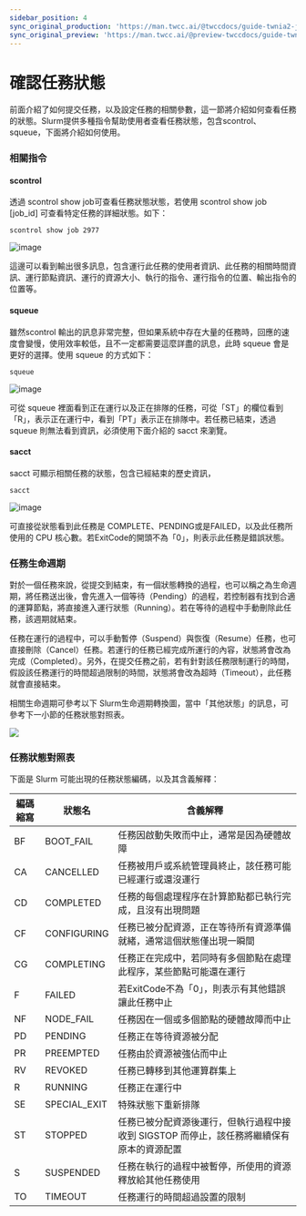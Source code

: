 ```yaml
---
sidebar_position: 4
sync_original_production: 'https://man.twcc.ai/@twccdocs/guide-twnia2-job-state-zh' 
sync_original_preview: 'https://man.twcc.ai/@preview-twccdocs/guide-twnia2-job-state-zh'
---
```


# 確認任務狀態

前面介紹了如何提交任務，以及設定任務的相關參數，這一節將介紹如何查看任務的狀態。Slurm提供多種指令幫助使用者查看任務狀態，包含scontrol、squeue，下面將介紹如何使用。

### 相關指令

#### scontrol

透過 scontrol show job可查看任務狀態狀態，若使用 scontrol show job [job_id] 可查看特定任務的詳細狀態。如下：


```
scontrol show job 2977
```
![image](https://user-images.githubusercontent.com/109254397/184576022-71197a68-cef4-4d78-b6bb-1826358e0751.png)




這邊可以看到輸出很多訊息，包含運行此任務的使用者資訊、此任務的相關時間資訊、運行節點資訊、運行的資源大小、執行的指令、運行指令的位置、輸出指令的位置等。


#### squeue

雖然scontrol 輸出的訊息非常完整，但如果系統中存在大量的任務時，回應的速度會變慢，使用效率較低，且不一定都需要這麼詳盡的訊息，此時 squeue 會是更好的選擇。使用 squeue 的方式如下：

```
squeue
```
![image](https://user-images.githubusercontent.com/109254397/184576050-95d3cca4-19bc-4966-9019-eaa11b6da7d9.png)




可從 squeue 裡面看到正在運行以及正在排隊的任務，可從「ST」的欄位看到「R」，表示正在運行中，看到「PT」表示正在排隊中。若任務已結束，透過 squeue 則無法看到資訊，必須使用下面介紹的 sacct 來瀏覽。


#### sacct

sacct 可顯示相關任務的狀態，包含已經結束的歷史資訊，


```
sacct
```
![image](https://user-images.githubusercontent.com/109254397/184576062-34f10665-f60f-4a72-98c9-16c80c9e2b84.png)


可直接從狀態看到此任務是 COMPLETE、PENDING或是FAILED，以及此任務所使用的 CPU 核心數。若ExitCode的開頭不為「0」，則表示此任務是錯誤狀態。


### 任務生命週期

對於一個任務來說，從提交到結束，有一個狀態轉換的過程，也可以稱之為生命週期，將任務送出後，會先進入一個等待（Pending）的過程，若控制器有找到合適的運算節點，將直接進入運行狀態（Running）。若在等待的過程中手動刪除此任務，該週期就結束。

任務在運行的過程中，可以手動暫停（Suspend）與恢復（Resume）任務，也可直接刪除（Cancel）任務。若運行的任務已經完成所運行的內容，狀態將會改為完成（Completed）。另外，在提交任務之前，若有針對該任務限制運行的時間，假設該任務運行的時間超過限制的時間，狀態將會改為超時（Timeout），此任務就會直接結束。

相關生命週期可參考以下 Slurm生命週期轉換圖，當中「其他狀態」的訊息，可參考下一小節的任務狀態對照表。

![](https://cos.twcc.ai/SYS-MANUAL/uploads/upload_94d008d03efb7758316fd4c619ee8dbe.png)



### 任務狀態對照表

下面是 Slurm 可能出現的任務狀態編碼，以及其含義解釋：



| 編碼縮寫 | 狀態名 | 含義解釋 |
| -------- | -------- | -------- |
| BF     | BOOT_FAIL     | 任務因啟動失敗而中止，通常是因為硬體故障     |
| CA     | CANCELLED     | 任務被用戶或系統管理員終止，該任務可能已經運行或還沒運行    |
| CD     | COMPLETED     | 任務的每個處理程序在計算節點都已執行完成，且沒有出現問題     |
| CF     | CONFIGURING     | 任務已被分配資源，正在等待所有資源準備就緒，通常這個狀態僅出現一瞬間    |
| CG     | COMPLETING    | 任務正在完成中，若同時有多個節點在處理此程序，某些節點可能還在運行     |
| F     | FAILED    | 若ExitCode不為「0」，則表示有其他錯誤讓此任務中止     |
| NF     | NODE_FAIL     | 任務因在一個或多個節點的硬體故障而中止     |
| PD     | PENDING     | 任務正在等待資源被分配     |
| PR     | PREEMPTED     | 任務由於資源被強佔而中止     |
| RV     | REVOKED     | 任務已轉移到其他運算群集上     |
| R     | RUNNING     | 任務正在運行中     |
| SE     | SPECIAL_EXIT     | 特殊狀態下重新排隊     |
| ST     | STOPPED     | 任務已被分配資源後運行，但執行過程中接收到 SIGSTOP 而停止，該任務將繼續保有原本的資源配置     |
| S     | SUSPENDED     | 任務在執行的過程中被暫停，所使用的資源釋放給其他任務使用     |
| TO     | TIMEOUT     | 任務運行的時間超過設置的限制     |